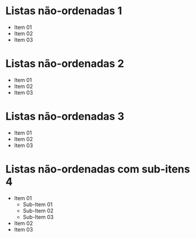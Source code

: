# Listas não-ordenadas 1

* Item 01
* Item 02
* Item 03

# Listas não-ordenadas 2

- Item 01
- Item 02
- Item 03

# Listas não-ordenadas 3

+ Item 01
+ Item 02
+ Item 03

# Listas não-ordenadas com sub-itens 4

* Item 01
    - Sub-Item 01
    - Sub-Item 02
    - Sub-Item 03
* Item 02
* Item 03